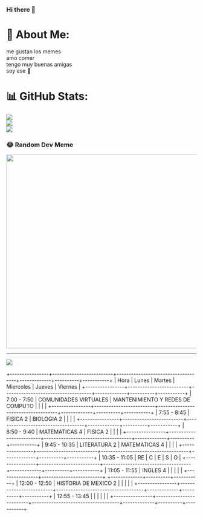 ### Hi there 👋

<!--
**Belenc/Belenc** is a ✨ _special_ ✨ repository because its `README.md` (this file) appears on your GitHub profile.

Here are some ideas to get you started:

- 🔭 I’m currently working on ...
- 🌱 I’m currently learning ...
- 👯 I’m looking to collaborate on ...
- 🤔 I’m looking for help with ...
- 💬 Ask me about ...
- 📫 How to reach me: ...
- 😄 Pronouns: ...
- ⚡ Fun fact: ...
-->
# 💫 About Me:
me gustan los memes<br>amo comer<br>tengo muy buenas amigas<br>soy ese 👻

# 📊 GitHub Stats:
![](https://github-readme-stats.vercel.app/api?username=Belec&theme=dark&hide_border=false&include_all_commits=false&count_private=false)<br/>
![](https://github-readme-streak-stats.herokuapp.com/?user=Belec&theme=dark&hide_border=false)<br/>
![](https://github-readme-stats.vercel.app/api/top-langs/?username=Belec&theme=dark&hide_border=false&include_all_commits=false&count_private=false&layout=compact)

### 😂 Random Dev Meme
<img src="https://random-memer.herokuapp.com/" width="512px"/>

---
[![](https://visitcount.itsvg.in/api?id=Belec&icon=0&color=0)](https://visitcount.itsvg.in)

<!-- Proudly created with GPRM ( https://gprm.itsvg.in ) -->
+----------------+-------------------------+------------------------------------+-------------+----------+-----------+
|      Hora      |  Lunes                  |  Martes                            |  Miercoles  |  Jueves  |  Viernes  |
+----------------+-------------------------+------------------------------------+-------------+----------+-----------+
|  7:00 - 7:50   |  COMUNIDADES VIRTUALES  |  MANTENIMIENTO Y REDES DE COMPUTO  |             |          |           |
+----------------+-------------------------+------------------------------------+-------------+----------+-----------+
|  7:55 - 8:45   |         FISICA 2        | BIOLOGIA 2                         |             |          |           |
+----------------+-------------------------+------------------------------------+-------------+----------+-----------+
|  8:50 - 9:40   |      MATEMATICAS 4      | FISICA 2                           |             |          |           |
+----------------+-------------------------+------------------------------------+-------------+----------+-----------+
|  9:45 - 10:35  |       LITERATURA 2      | MATEMATICAS 4                      |             |          |           |
+----------------+-------------------------+------------------------------------+-------------+----------+-----------+
| 10:35 - 11:05  |            RE           | C                                  | E           | S        | O         |
+----------------+-------------------------+------------------------------------+-------------+----------+-----------+
| 11:05 - 11:55  |         INGLES 4        |                                    |             |          |           |
+----------------+-------------------------+                                    +-------------+----------+-----------+
| 12:00 - 12:50  |   HISTORIA DE MEXICO 2  |                                    |             |          |           |
+----------------+-------------------------+------------------------------------+-------------+----------+-----------+
| 12:55 - 13:45  |                         |                                    |             |          |           |
+----------------+-------------------------+------------------------------------+-------------+----------+-----------+
